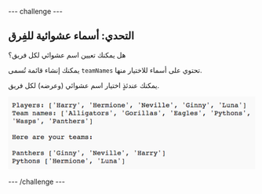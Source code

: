 --- challenge ---
## التحدي: أسماء عشوائية للفِرق
هل يمكنك تعيين اسم عشوائي لكل فريق؟

يمكنك إنشاء قائمة تُسمى `teamNames` تحتوي على أسماء للاختيار منها.

يمكنك عندئذٍ اختيار اسم عشوائي (وعرضه) لكل فريق.

![screenshot](images/team-finished.png)




--- /challenge ---